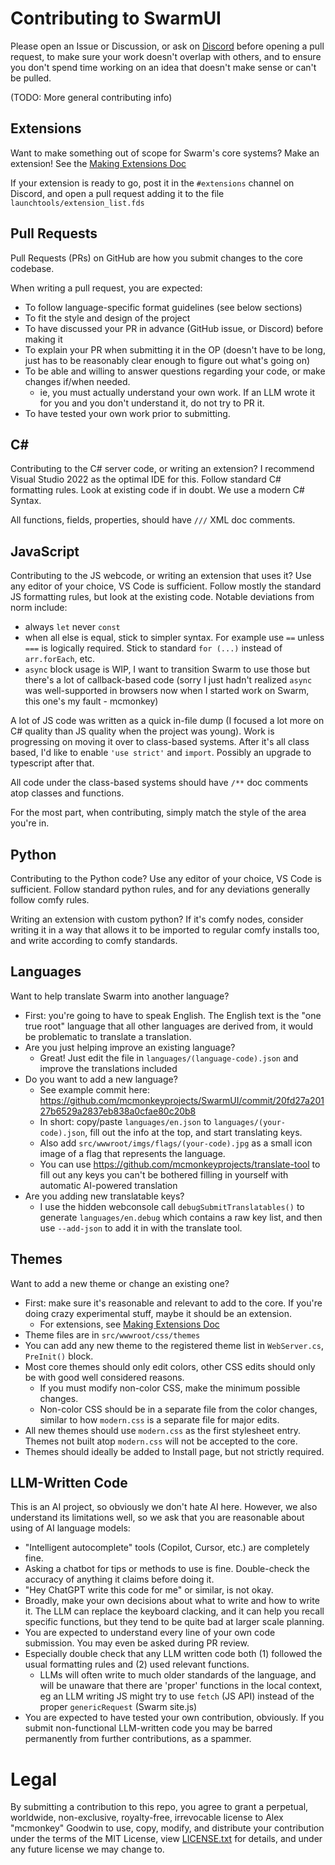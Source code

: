 # Contributing to SwarmUI

Please open an Issue or Discussion, or ask on [Discord](https://discord.gg/q2y38cqjNw) before opening a pull request, to make sure your work doesn't overlap with others, and to ensure you don't spend time working on an idea that doesn't make sense or can't be pulled.

(TODO: More general contributing info)

## Extensions

Want to make something out of scope for Swarm's core systems? Make an extension! See the [Making Extensions Doc](/docs/Making%20Extensions.md)

If your extension is ready to go, post it in the `#extensions` channel on Discord, and open a pull request adding it to the file `launchtools/extension_list.fds`

## Pull Requests

Pull Requests (PRs) on GitHub are how you submit changes to the core codebase.

When writing a pull request, you are expected:
- To follow language-specific format guidelines (see below sections)
- To fit the style and design of the project
- To have discussed your PR in advance (GitHub issue, or Discord) before making it
- To explain your PR when submitting it in the OP (doesn't have to be long, just has to be reasonably clear enough to figure out what's going on)
- To be able and willing to answer questions regarding your code, or make changes if/when needed.
    - ie, you must actually understand your own work. If an LLM wrote it for you and you don't understand it, do not try to PR it.
- To have tested your own work prior to submitting.

## C#

Contributing to the C# server code, or writing an extension? I recommend Visual Studio 2022 as the optimal IDE for this. Follow standard C# formatting rules. Look at existing code if in doubt. We use a modern C# Syntax.

All functions, fields, properties, should have `///` XML doc comments.

## JavaScript

Contributing to the JS webcode, or writing an extension that uses it? Use any editor of your choice, VS Code is sufficient. Follow mostly the standard JS formatting rules, but look at the existing code. Notable deviations from norm include:
- always `let` never `const`
- when all else is equal, stick to simpler syntax. For example use `==` unless `===` is logically required. Stick to standard `for (...)` instead of `arr.forEach`, etc.
- `async` block usage is WIP, I want to transition Swarm to use those but there's a lot of callback-based code (sorry I just hadn't realized `async` was well-supported in browsers now when I started work on Swarm, this one's my fault - mcmonkey)

A lot of JS code was written as a quick in-file dump (I focused a lot more on C# quality than JS quality when the project was young). Work is progressing on moving it over to class-based systems. After it's all class based, I'd like to enable `'use strict'` and `import`. Possibly an upgrade to typescript after that.

All code under the class-based systems should have `/**` doc comments atop classes and functions.

For the most part, when contributing, simply match the style of the area you're in.

## Python

Contributing to the Python code? Use any editor of your choice, VS Code is sufficient. Follow standard python rules, and for any deviations generally follow comfy rules.

Writing an extension with custom python? If it's comfy nodes, consider writing it in a way that allows it to be imported to regular comfy installs too, and write according to comfy standards.

## Languages

Want to help translate Swarm into another language?

- First: you're going to have to speak English. The English text is the "one true root" language that all other languages are derived from, it would be problematic to translate a translation.
- Are you just helping improve an existing language?
    - Great! Just edit the file in `languages/(language-code).json` and improve the translations included
- Do you want to add a new language?
    - See example commit here: https://github.com/mcmonkeyprojects/SwarmUI/commit/20fd27a20127b6529a2837eb838a0cfae80c20b8
    - In short: copy/paste `languages/en.json` to `languages/(your-code).json`, fill out the info at the top, and start translating keys.
    - Also add `src/wwwroot/imgs/flags/(your-code).jpg` as a small icon image of a flag that represents the language.
    - You can use https://github.com/mcmonkeyprojects/translate-tool to fill out any keys you can't be bothered filling in yourself with automatic AI-powered translation
- Are you adding new translatable keys?
    - I use the hidden webconsole call `debugSubmitTranslatables()` to generate `languages/en.debug` which contains a raw key list, and then use `--add-json` to add it in with the translate tool.

## Themes

Want to add a new theme or change an existing one?

- First: make sure it's reasonable and relevant to add to the core. If you're doing crazy experimental stuff, maybe it should be an extension.
    - For extensions, see [Making Extensions Doc](/docs/Making%20Extensions.md)
- Theme files are in `src/wwwroot/css/themes`
- You can add any new theme to the registered theme list in `WebServer.cs`, `PreInit()` block.
- Most core themes should only edit colors, other CSS edits should only be with good well considered reasons.
    - If you must modify non-color CSS, make the minimum possible changes.
    - Non-color CSS should be in a separate file from the color changes, similar to how `modern.css` is a separate file for major edits.
- All new themes should use `modern.css` as the first stylesheet entry. Themes not built atop `modern.css` will not be accepted to the core.
- Themes should ideally be added to Install page, but not strictly required.

## LLM-Written Code

This is an AI project, so obviously we don't hate AI here. However, we also understand its limitations well, so we ask that you are reasonable about using of AI language models:
- "Intelligent autocomplete" tools (Copilot, Cursor, etc.) are completely fine.
- Asking a chatbot for tips or methods to use is fine. Double-check the accuracy of anything it claims before doing it.
- "Hey ChatGPT write this code for me" or similar, is not okay.
- Broadly, make your own decisions about what to write and how to write it. The LLM can replace the keyboard clacking, and it can help you recall specific functions, but they tend to be quite bad at larger scale planning.
- You are expected to understand every line of your own code submission. You may even be asked during PR review.
- Especially double check that any LLM written code both (1) followed the usual formatting rules and (2) used relevant functions.
    - LLMs will often write to much older standards of the language, and will be unaware that there are 'proper' functions in the local context, eg an LLM writing JS might try to use `fetch` (JS API) instead of the proper `genericRequest` (Swarm site.js)
- You are expected to have tested your own contribution, obviously. If you submit non-functional LLM-written code you may be barred permanently from further contributions, as a spammer.

# Legal

By submitting a contribution to this repo, you agree to grant a perpetual, worldwide, non-exclusive, royalty-free, irrevocable license to Alex "mcmonkey" Goodwin to use, copy, modify, and distribute your contribution under the terms of the MIT License, view [LICENSE.txt](/LICENSE.txt) for details, and under any future license we may change to.
